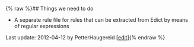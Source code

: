 {% raw %}## Things we need to do

- A separate rule file for rules that can be extracted from Edict by
means of regular expressions

Last update: 2012-04-12 by PetterHaugereid [[edit](https://github.com/delph-in/docs/wiki/JaenTodo/_edit)]{% endraw %}